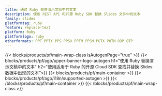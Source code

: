 ```yaml
---
title: 通过 Ruby 替换演示文稿中的文本
description: 使用 REST API 和开源 Ruby SDK 替换 Slides 文件中的文本
family: slides
platformtag: ruby
feature: replace-text
platform: Ruby
platformlogo: ruby
otherformats: PPT PPTX PPS PPSX PPTM PPSM POTX POTM ODP OTP
---
```


{{< blocks/products/pf/main-wrap-class isAutogenPage="true" >}}
{{< blocks/products/pf/agp/upper-banner-logo-autogen h1="使用 Ruby 替换演示文稿中的文本" h2="使用适用于 Ruby 的开源 Cloud SDK 查找并替换 Slides 数据中出现的文本">}}
{{< blocks/products/pf/main-container >}}
{{< blocks/products/pf/agp/i18n/supported-autogen >}}
{{< /blocks/products/pf/main-container >}}
{{< /blocks/products/pf/main-wrap-class >}}